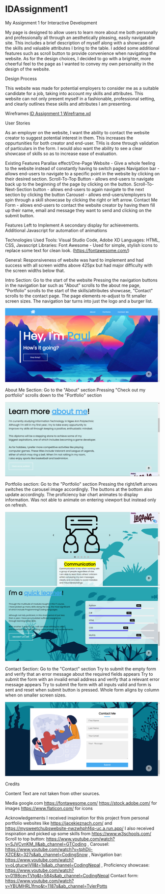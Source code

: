 # IDAssignment1
My Assignment 1 for Interactive Development

My page is designed to allow users to learn more about me both personally and professionally all through an aesthetically pleasing, easily navigatable site. This includes a brief description of myself along with a showcase of the skills and valuable attributes I bring to the table. I added some additional features such as scroll button to provide convenience when navigating the website. 
As for the design choices, I decided to go with a brighter, more cheerful feel to the page as I wanted to convey my own personality in the design of the website.

Design Process

This website was made for potential employers to consider me as a suitable candidate for a job, taking into account my skills and attributes. This website can not only present myself in a fashionable, professional setting, and clearly outlines these skills and attributes I am presenting.

Wireframes
[ID Assignment 1 Wireframe.xd]()

User Stories

As an employer on the website, I want the ability to contact the website creator to suggest potential interest in them. This increases the oppurtunities for both creator and end-user. THis is done through validation of particulars in the form. I would also want the ability to see a clear showcase of skills so as to increase ease of evaluation.

Existing Features
Parallax effect/One-Page Website - Give a whole feeling to the website instead of constantly having to switch pages
Navigation bar - allows end-users to navigate to a specific point in the website by clicking on their desired section.
Scroll-To-Top Button - allows end-users to navigate back up to the beginning of the page by clicking on the button.
Scroll-To-Next-Section button - allows end-users to again navigate to the next section by clicking the button
Carousel - allows end-users/employers to spin through a skill showcase by clicking the right or left arrow.
Contact Me Form - allows end-users to contact the website creator by having them fill up their name, email and message they want to send and clicking on the submit button.

Features Left to Implement
A secondary display for achievements.
Additional Javascript for automation of animations

Technologies Used
Tools: Visual Studio Code, Adobe XD
Languages: HTML, CSS, Javascript
Libraries: 
Font Awesome - Used for simple, stylish icons to replace some text for clean look. (https://fontawesome.com/)

General:
Responsiveness of website was hard to implement and had success with all screen widths above 425px but had major difficulty with the screen widths below that.

Intro Section:
Go to the start of the website
Pressing the navigation buttons in the navigation bar such as "About" scrolls to the about me page, "Portfolio" scrolls to the start of the skills/attributes showcase, "Contact" scrolls to the contact page.
The page elements re-adjust to fit smaller screen sizes. The navigation bar turns into just the logo and a burger list.

![Page1Preview](img/page1.png)

About Me Section:
Go to the "About" section
Pressing "Check out my portfolio" scrolls down to the "Portfolio" section

![Page2Preview](img/page2.png)

Portfolio section:
Go to the "Portfolio" section
Pressing the right/left arrows switches the carousel image accordingly.
The buttons at the bottom also update accordingly.
The proficiency bar chart animates to display information. Was not able to animate on entering viewport but instead only on refresh.

![Page3Preview](img/page3.png)
![Page4Preview](img/page4.png)

Contact Section:
Go to the "Contact" section
Try to submit the empty form and verify that an error message about the required fields appears
Try to submit the form with an invalid email address and verify that a relevant error message appears
Try to submit the form with all inputs valid and form is sent and reset when submit button is pressed.
Whole form aligns by column when on smaller screen sizes.

![Page5Preview](img/page5.png)

Credits

Content
Text are not taken from other sources.

Media
google.com
https://fontawesome.com/
https://stock.adobe.com/ for images
https://www.flaticon.com/ for icons

Acknowledgements
I received inspiration for this project from personal portfolio websites like https://jacekjeznach.com/ and https://mysweetchubswebsite-nwzwhphf4q-uc.a.run.app/
I also received inspiration and picked up some skills from 
https://www.w3schools.com/
Scroll to top button: https://www.youtube.com/watch?v=SJVCvnKM_lI&ab_channel=GTCoding , 
Carousel: https://www.youtube.com/watch?v=tphDji-XZCE&t=327s&ab_channel=CodingSnow ,
Navigation bar: https://www.youtube.com/watch?v=oLgtucwjVII&t=1s&ab_channel=CodingNepal ,
Proficiency showcase: https://www.youtube.com/watch?v=0198ceyTVtg&t=584s&ab_channel=CodingNepal
Contact form: https://www.youtube.com/watch?v=YBUMHRL1fmo&t=1187s&ab_channel=TylerPotts
